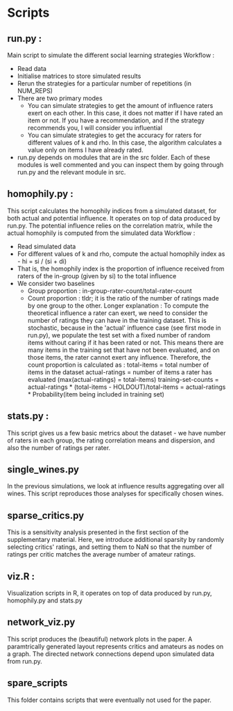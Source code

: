 # Scripts

## run.py :

Main script to simulate the different social learning strategies
Workflow :
- Read data
- Initialise matrices to store simulated results
- Rerun the strategies for a particular number of repetitions (in NUM_REPS)
- There are two primary modes
    - You can simulate strategies to get the amount of influence raters exert on
    each other. In this case, it does not matter if I have rated an item or not. If you
    have a recommendation, and if the strategy recommends you, I will consider you influential
    - You can simulate strategies to get the accuracy for raters for different values of k and rho.
    In this case, the algorithm calculates a value only on items I have already rated.
- run.py depends on modules that are in the src folder. Each of these modules is well commented and you can inspect them by
going through run.py and the relevant module in src.
    
## homophily.py :


This script calculates the homophily indices from a simulated dataset, for both actual and
 potential influence. It operates on top of data produced by run.py. The potential influence relies on the correlation matrix, 
while the actual homophily is computed from the simulated data
Workflow :
- Read simulated data
- For different values of k and rho, compute the actual homophily index as - 
    hi = si / (si + di)
- That is, the homophily index is the proportion of influence received from raters of the in-group
(given by si) to the total influence
- We consider two baselines
    - Group proportion : in-group-rater-count/total-rater-count
    - Count proportion : tldr; it is the ratio of the number of ratings made by one group to the
    other. 
    Longer explanation : To compute the theoretical influence a rater can exert, we need to consider
    the number of ratings they can have in the training dataset. This is stochastic, because in the 
    'actual' influence case (see first mode in run.py), we populate the test set with a fixed number of 
    random items without caring if it has been rated or not. This means there are many items in the 
    training set that have not been evaluated, and on those items, the rater cannot exert any influence.
    Therefore, the count proportion is calculated as :
    total-items = total number of items in the dataset
    actual-ratings = number of items a rater has evaluated (max(actual-ratings) = total-items)
    training-set-counts = actual-ratings * (total-items - HOLDOUT)/total-items
                        = actual-ratings * Probability(item being included in training set)
    
    
## stats.py :

This script gives us a few basic metrics about the dataset - we have number of raters in each group, 
the rating correlation means and dispersion, and also the number of ratings per rater.

## single_wines.py

In the previous simulations, we look at influence results aggregating over all wines. This script reproduces
those analyses for specifically chosen wines.

## sparse_critics.py

This is a sensitivity analysis presented in the first section of the supplementary material. Here, we introduce additional 
sparsity by randomly selecting critics' ratings, and setting them to NaN so that the number of ratings per critic
matches the average number of amateur ratings. 

## viz.R :

Visualization scripts in R, it operates on top of data produced by run.py, homophily.py and stats.py

## network_viz.py

This script produces the (beautiful) network plots in the paper. A paramtrically generated layout
represents critics and amateurs as nodes on a graph. The directed network connections depend upon simulated data from run.py. 

## spare_scripts

This folder contains scripts that were eventually not used for the paper. 